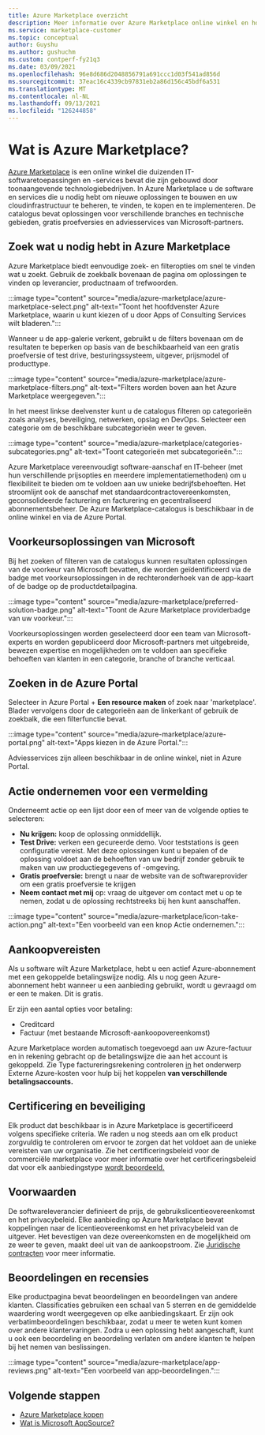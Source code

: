 ```yaml
---
title: Azure Marketplace overzicht
description: Meer informatie over Azure Marketplace online winkel en hoe u software en oplossingen kunt vinden en uitproberen.
ms.service: marketplace-customer
ms.topic: conceptual
author: Guyshu
ms.author: gushuchm
ms.custom: contperf-fy21q3
ms.date: 03/09/2021
ms.openlocfilehash: 96e8d686d2048856791a691ccc1d03f541ad856d
ms.sourcegitcommit: 37eac16c4339cb97831eb2a86d156c45bdf6a531
ms.translationtype: MT
ms.contentlocale: nl-NL
ms.lasthandoff: 09/13/2021
ms.locfileid: "126244858"
---
```

# <a name="what-is-azure-marketplace"></a>Wat is Azure Marketplace?

[Azure Marketplace](https://azuremarketplace.microsoft.com/marketplace/apps/category/security) is een online winkel die duizenden IT-softwaretoepassingen en -services bevat die zijn gebouwd door toonaangevende technologiebedrijven. In Azure Marketplace u de software en services die u nodig hebt om nieuwe oplossingen te bouwen en uw cloudinfrastructuur te beheren, te vinden, te kopen en te implementeren. De catalogus bevat oplossingen voor verschillende branches en technische gebieden, gratis proefversies en adviesservices van Microsoft-partners.

## <a name="find-what-you-need-in-azure-marketplace"></a>Zoek wat u nodig hebt in Azure Marketplace

Azure Marketplace biedt eenvoudige zoek- en filteropties om snel te vinden wat u zoekt. Gebruik de zoekbalk bovenaan de pagina om oplossingen te vinden op leverancier, productnaam of trefwoorden.

:::image type="content" source="media/azure-marketplace/azure-marketplace-select.png" alt-text="Toont het hoofdvenster Azure Marketplace, waarin u kunt kiezen of u door Apps of Consulting Services wilt bladeren.":::

Wanneer u de app-galerie verkent, gebruikt u de filters bovenaan om de resultaten te beperken op basis van de beschikbaarheid van een gratis proefversie of test drive, besturingssysteem, uitgever, prijsmodel of producttype.

:::image type="content" source="media/azure-marketplace/azure-marketplace-filters.png" alt-text="Filters worden boven aan het Azure Marketplace weergegeven.":::

In het meest linkse deelvenster kunt u de catalogus filteren op categorieën zoals analyses, beveiliging, netwerken, opslag en DevOps. Selecteer een categorie om de beschikbare subcategorieën weer te geven.

:::image type="content" source="media/azure-marketplace/categories-subcategories.png" alt-text="Toont categorieën met subcategorieën.":::

Azure Marketplace vereenvoudigt software-aanschaf en IT-beheer (met hun verschillende prijsopties en meerdere implementatiemethoden) om u flexibiliteit te bieden om te voldoen aan uw unieke bedrijfsbehoeften. Het stroomlijnt ook de aanschaf met standaardcontractovereenkomsten, geconsolideerde facturering en facturering en gecentraliseerd abonnementsbeheer. De Azure Marketplace-catalogus is beschikbaar in de online winkel en via de Azure Portal.

## <a name="microsoft-preferred-solutions"></a>Voorkeursoplossingen van Microsoft

Bij het zoeken of filteren van de catalogus kunnen resultaten oplossingen van de voorkeur van Microsoft bevatten, die worden geïdentificeerd via de badge met voorkeursoplossingen in de rechteronderhoek van de app-kaart of de badge op de productdetailpagina.

:::image type="content" source="media/azure-marketplace/preferred-solution-badge.png" alt-text="Toont de Azure Marketplace providerbadge van uw voorkeur.":::

Voorkeursoplossingen worden geselecteerd door een team van Microsoft-experts en worden gepubliceerd door Microsoft-partners met uitgebreide, bewezen expertise en mogelijkheden om te voldoen aan specifieke behoeften van klanten in een categorie, branche of branche verticaal.

## <a name="search-in-the-azure-portal"></a>Zoeken in de Azure Portal

Selecteer in Azure Portal + **Een resource maken** of zoek naar 'marketplace'. Blader vervolgens door de categorieën aan de linkerkant of gebruik de zoekbalk, die een filterfunctie bevat.

:::image type="content" source="media/azure-marketplace/azure-portal.png" alt-text="Apps kiezen in de Azure Portal.":::

Adviesservices zijn alleen beschikbaar in de online winkel, niet in Azure Portal.

## <a name="take-action-on-a-listing"></a>Actie ondernemen voor een vermelding

Onderneemt actie op een lijst door een of meer van de volgende opties te selecteren:

- **Nu krijgen:** koop de oplossing onmiddellijk.
- **Test Drive:** verken een gecureerde demo. Voor teststations is geen configuratie vereist. Met deze oplossingen kunt u bepalen of de oplossing voldoet aan de behoeften van uw bedrijf zonder gebruik te maken van uw productiegegevens of -omgeving.
- **Gratis proefversie:** brengt u naar de website van de softwareprovider om een gratis proefversie te krijgen
- **Neem contact met mij** op: vraag de uitgever om contact met u op te nemen, zodat u de oplossing rechtstreeks bij hen kunt aanschaffen.

:::image type="content" source="media/azure-marketplace/icon-take-action.png" alt-text="Een voorbeeld van een knop Actie ondernemen.":::

## <a name="purchasing-requirements"></a>Aankoopvereisten

Als u software wilt Azure Marketplace, hebt u een actief Azure-abonnement met een gekoppelde betalingswijze nodig. Als u nog geen Azure-abonnement hebt wanneer u een aanbieding gebruikt, wordt u gevraagd om er een te maken. Dit is gratis.

Er zijn een aantal opties voor betaling:  

- Creditcard
- Factuur (met bestaande Microsoft-aankoopovereenkomst)

Azure Marketplace worden automatisch toegevoegd aan uw Azure-factuur en in rekening gebracht op de betalingswijze die aan het account is gekoppeld. Zie Type factureringsrekening controleren [in](/azure/cost-management-billing/understand/understand-azure-marketplace-charges#check-billing-account-type) het onderwerp Externe Azure-kosten voor hulp bij het koppelen **van verschillende betalingsaccounts.**

## <a name="certification-and-security"></a>Certificering en beveiliging

Elk product dat beschikbaar is in Azure Marketplace is gecertificeerd volgens specifieke criteria. We raden u nog steeds aan om elk product zorgvuldig te controleren om ervoor te zorgen dat het voldoet aan de unieke vereisten van uw organisatie. Zie het certificeringsbeleid voor de commerciële marketplace voor meer informatie over het certificeringsbeleid dat voor elk aanbiedingstype [wordt beoordeeld.](/legal/marketplace/certification-policies)

## <a name="terms-and-conditions"></a>Voorwaarden

De softwareleverancier definieert de prijs, de gebruikslicentieovereenkomst en het privacybeleid. Elke aanbieding op Azure Marketplace bevat koppelingen naar de licentieovereenkomst en het privacybeleid van de uitgever. Het bevestigen van deze overeenkomsten en de mogelijkheid om ze weer te geven, maakt deel uit van de aankoopstroom. Zie [Juridische contracten](legal-contracts.md) voor meer informatie.

## <a name="ratings-and-reviews"></a>Beoordelingen en recensies

Elke productpagina bevat beoordelingen en beoordelingen van andere klanten. Classificaties gebruiken een schaal van 5 sterren en de gemiddelde waardering wordt weergegeven op elke aanbiedingskaart. Er zijn ook verbatimbeoordelingen beschikbaar, zodat u meer te weten kunt komen over andere klantervaringen. Zodra u een oplossing hebt aangeschaft, kunt u ook een beoordeling en beoordeling verlaten om andere klanten te helpen bij het nemen van beslissingen.

:::image type="content" source="media/azure-marketplace/app-reviews.png" alt-text="Een voorbeeld van app-beoordelingen.":::

## <a name="next-steps"></a>Volgende stappen

- [Azure Marketplace kopen](azure-purchasing-invoicing.md)
- [Wat is Microsoft AppSource?](appsource-overview.md)
